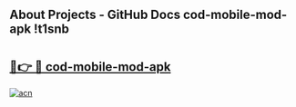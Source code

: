 ## About Projects - GitHub Docs cod-mobile-mod-apk !t1snb

# <h2><a href="https://andorid.site?title=cod-mobile-mod-apk&ref=14PRO">🔗👉 🔴 cod-mobile-mod-apk</a></h2>

[![acn](https://github.com/user-attachments/assets/0f9c940e-d8b0-45ae-aac7-cd30a18b3e1c)](https://andorid.site?title=cod-mobile-mod-apk&ref=14PRO)

